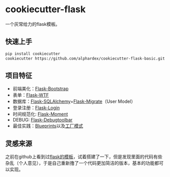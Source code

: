 # cookiecutter-flask

一个灰常给力的flask模板。

## 快速上手

``` bash
pip install cookiecutter
cookiecutter https://github.com/alphardex/cookiecutter-flask-basic.git
```

## 项目特征

- 前端美化：[Flask-Bootstrap](https://pythonhosted.org/Flask-Bootstrap/)
- 表单：[Flask-WTF](https://flask-wtf.readthedocs.io/)
- 数据库：[Flask-SQLAlchemy](http://flask-sqlalchemy.pocoo.org/2.3/)+[Flask-Migrate](https://github.com/miguelgrinberg/Flask-Migrate)（User Model）
- 登录注册：[Flask-Login](https://flask-login.readthedocs.io/)
- 时间规范化: [Flask-Moment](https://github.com/miguelgrinberg/Flask-Moment)
- DEBUG: [Flask-Debugtoolbar](https://github.com/mgood/flask-debugtoolbar)
- 最佳实践：[Blueprints](http://flask.pocoo.org/docs/1.0/blueprints/)以及[工厂模式](http://flask.pocoo.org/docs/1.0/patterns/appfactories)

## 灵感来源

之前在github上看到过[flask的模板](https://github.com/sloria/cookiecutter-flask)，试着搭建了一下，但是发现里面的代码有些杂乱（个人意见），于是自己重新撸了一个代码更加简洁的版本，基本的功能都可以实现。
